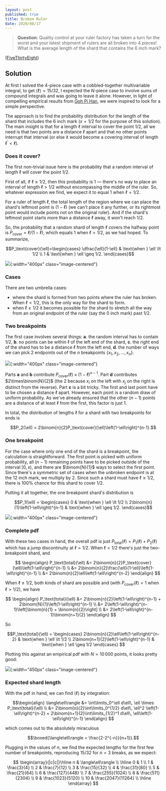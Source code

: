 ```yaml
---
layout: post
published: true
title: Broken Ruler
date: 2020/08/17
---
```


>**Question**: Quality control at your ruler factory has taken a turn for the worst and your latest shipment of rulers are all broken into 4 pieces! What is the average length of the shard that contains the $\text{6 inch}$ mark?

<!--more-->

([FiveThirtyEight](https://fivethirtyeight.com/features/are-you-hip-enough-to-be-square/amp/?__twitter_impression=true))

## Solution

At first I solved the $4$-piece case with a cobbled-together multivariable integral, to get $\langle\ell\rangle = 15/32$, I expected the $N$-piece case to involve sums of compound integrals and was going to leave it alone. However, in light of compelling empirical results from [Goh Pi Han](https://colab.research.google.com/drive/1Fp7Dku78OgxM0KhSbRMFubCFIaAUDCKt?usp=sharing), we were inspired to look for a simple perspective.

The approach is to find the probability distribution for the length of the shard that includes the $\text{6 inch}$ mark ($x=1/2$ for the purpose of this solution). The main insight is that for a length $\ell$ interval to cover the point $1/2,$ all we need is that two points are a distance $\ell$ apart and that no other points interrupt that interval (or else it would become a covering interval of length $\ell^\prime < \ell$).

### Does it cover?

The first non-trivial issue here is the probability that a random interval of length $\ell$ will cover the point $1/2.$ 

First of all, if $\ell \geq 1/2,$ then this probability is $1$ — there's no way to place an interval of length $\ell > 1/2$ without encompassing the middle of the ruler. So, whatever expression we find, we expect it to equal $1$ when $\ell = 1/2.$

For a ruler of length $\ell,$ the total length of the region where we can place the shard's leftmost point is $\left(1-\ell\right)$ (we can't place it any further, or its rightmost point would include points not on the original ruler). And if the shard's leftmost point starts more than a distance $\ell$ away, it won't reach $1/2.$ 

So, the probability that a random shard of length $\ell$ covers the halfway point is $P_\text{cover} = \ell/(1-\ell),$ which equals $1$ when $\ell = 1/2,$ as we had hoped. To summarize,

$$P_\text{cover}(\ell)=\begin{cases}
\dfrac{\ell}{1-\ell} & \text{when } \ell \lt 1/2 \\
1 & \text{when } \ell \geq 1/2.
\end{cases}$$

![](/img/2020-08-17-pcover.jpg){:width="400px" class="image-centered"}

### Cases

There are two umbrella cases:

- where the shard is formed from two points where the ruler has broken. When $\ell < 1/2$, this is the only way for the shard to form. 
- when $\ell \geq 1/2$ it becomes possible for the shard to stretch all the way from an original endpoint of the ruler (say the $0\text{ inch}$ mark) past $1/2.$ 

### Two breakpoints

The first case involves several things: **a**. the random interval has to contain $1/2,$ **b**. no points can be within $\ell$ of the left end of the shard, **c**. the right end of the shard has to be a distance $\ell$ from the left end, **d**. the number of ways we can pick $2$ endpoints out of the $n$ breakpoints $\{x_1,x_2,\ldots,x_n\}.$

![](/img/2020-08-17-inside_shard.jpg){:width="400px" class="image-centered"}

Parts **a** and **b** contribute $P_\text{cover}(\ell)\times \left(1-\ell\right)^{n-1}.$ Part **d** contributes $2\times\binom{N}{2}$ (the $2$ because $x_i$ on the left with $x_j$ on the right is distinct from the reverse). Part **c** is a bit tricky. The first and last point have to be chosen a distance $\ell$ apart. However, each point is a random draw of uniform probability. As we've already ensured that the other $\left(n-1\right)$ points are a distance of at least $\ell$ from the first, this factor is just $1.$

In total, the distribution of lengths $\ell$ for a shard with two breakpoints for ends is 

$$P_2(\ell) = 2\binom{n}{2}P_\text{cover}(\ell)\left(1-\ell\right)^{n-1}.$$

### One breakpoint

For the case where only one end of the shard is a breakpoint, the calculation is straightforward. The first point is picked with uniform probability, all $\left(n-1\right)$ remaining points have to be picked outside of the interval $\left[0,x\right),$ and there are $\binom{N}{1}$ ways to select the first point. Since there's a symmetric set of cases when the unbroken endpoint is at the $\text{12 inch}$ mark, we multiply by $2$. Since such a shard must have $\ell\geq 1/2$, there is $100\%$ chance for this shard to cover $1/2.$ 

Putting it all together, the one breakpoint shard's distribution is 

$$P_1(\ell) = 
\begin{cases}
0 & \text{when } \ell \lt 1/2 \\
2\binom{n}{1}\left(1-\ell\right)^{n-1} & \text{when } \ell \geq 1/2.
\end{cases}$$

![](/img/2020-08-17-side-shard.jpg){:width="400px" class="image-centered"}

### Complete pdf

With these two cases in hand, the overall pdf is just $P_\text{total}(\ell) = P_1(\ell) + P_2(\ell)$ which has a jump discontinuity at $\ell=1/2$. When $\ell<1/2$ there's just the two-breakpoint shard, and

$$
\begin{align}
P_\text{total}(\ell) &= 2\binom{n}{2}P_\text{cover}(\ell)\left(1-\ell\right)^{n-1} \\
&= 2\binom{n}{2}\frac{\ell}{1-\ell}\left(1-\ell\right)^{n-1} \\
&= 2\binom{n}{2}\ell\left(1-\ell\right)^{n-2}
\end{align}
$$

When $\ell \geq 1/2,$ both kinds of shard are possible and (with $P_\text{cover}(\ell) = 1$ when $\ell > 1/2$), we have

$$
\begin{align}
P_\text{total}(\ell) &= 2\binom{n}{2}\left(1-\ell\right)^{n-1} + 2\binom{N}{1}\left(1-\ell\right)^{n-1} \\
&= 2\left(1-\ell\right)^{n-1}\left[\binom{n}{1} + \binom{n}{2}\right] \\
&= 2\left(1-\ell\right)^{n-1}\binom{n+1}{2}
\end{align}
$$

So

$$P_\text{total}(\ell) = 
\begin{cases}
2\binom{n}{2}\ell\left(1-\ell\right)^{n-2} & \text{when } \ell \lt 1/2 \\
2\binom{n+1}{2}\left(1-\ell\right)^{n-1} & \text{when } \ell \geq 1/2
\end{cases}
$$

Plotting this against an empirical pdf with $N=10\, 000$ points, it looks pretty good:

![](/img/2020-08-17-histogram.png){:width="450px" class="image-centered"}

### Expected shard length

With the pdf in hand, we can find $\langle\ell\rangle$ by integration:

$$\begin{align}
\langle\ell\rangle &= \int\limits_0^\ell d\ell\, \ell \times P_\text{total}(\ell) \\
&= 2\binom{n}{2}\int\limits_0^{1/2} d\ell\, \ell^2 \left(1-\ell\right)^{n-2} + 2\binom{n+1}{2}\int\limits_{1/2}^1 d\ell\, \ell\left(1-\ell\right)^{n-1}
\end{align}
$$

which comes out to the absolutely miraculous

$$\boxed{\langle\ell\rangle = \frac{2-2^{-n}}{n+1}}.$$

Plugging in the values of $n,$ we find the expected lengths for the first few number of breakpoints, reproducing $15/32$ for $n=3$ breaks, as we expect:

$$
\begin{array}{|c|c|}\hline
 n & \langle\ell\rangle \\ \hline
 0 & 1 \\
 1 & \frac{3}{4} \\
 2 & \frac{7}{12} \\
 3 & \frac{15}{32} \\
 4 & \frac{31}{80} \\
 5 & \frac{21}{64} \\
 6 & \frac{127}{448} \\
 7 & \frac{255}{1024} \\
 8 & \frac{511}{2304} \\
 9 & \frac{1023}{5120} \\
 10 & \frac{2047}{11264} \\ \hline
\end{array}
$$

<br>
